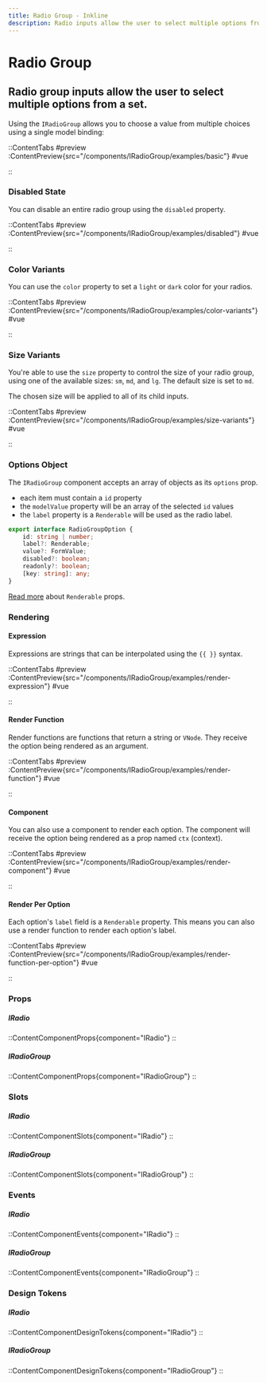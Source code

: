 ```yaml
---
title: Radio Group - Inkline
description: Radio inputs allow the user to select multiple options from a set. 
---
```


# Radio Group
## Radio group inputs allow the user to select multiple options from a set. 

Using the `IRadioGroup` allows you to choose a value from multiple choices using a single model binding:

::ContentTabs
#preview
:ContentPreview{src="/components/IRadioGroup/examples/basic"}
#vue
<!-- Autodocs{src="@inkline/inkline/components/IRadioGroup/examples/basic.raw.vue" lang="vue"} -->
::

### Disabled State
You can disable an entire radio group using the `disabled` property.

::ContentTabs
#preview
:ContentPreview{src="/components/IRadioGroup/examples/disabled"}
#vue
<!-- Autodocs{src="@inkline/inkline/components/IRadioGroup/examples/disabled.raw.vue" lang="vue"} -->
::


### Color Variants
You can use the `color` property to set a `light` or `dark` color for your radios.

::ContentTabs
#preview
:ContentPreview{src="/components/IRadioGroup/examples/color-variants"}
#vue
<!-- Autodocs{src="@inkline/inkline/components/IRadioGroup/examples/color-variants.raw.vue" lang="vue"} -->
::


### Size Variants
You're able to use the `size` property to control the size of your radio group, using one of the available sizes: `sm`, `md`, and `lg`. The default size is set to `md`.

The chosen size will be applied to all of its child inputs.

::ContentTabs
#preview
:ContentPreview{src="/components/IRadioGroup/examples/size-variants"}
#vue
<!-- Autodocs{src="@inkline/inkline/components/IRadioGroup/examples/size-variants.raw.vue" lang="vue"} -->
::


### Options Object
The `IRadioGroup` component accepts an array of objects as its `options` prop.
- each item must contain a `id` property
- the `modelValue` property will be an array of the selected `id` values
- the `label` property is a `Renderable` will be used as the radio label.

```ts
export interface RadioGroupOption {
    id: string | number;
    label?: Renderable;
    value?: FormValue;
    disabled?: boolean;
    readonly?: boolean;
    [key: string]: any;
}
```

[Read more](/docs/utilities/components/renderable) about `Renderable` props.

### Rendering

#### Expression
Expressions are strings that can be interpolated using the `{{ }}` syntax.

::ContentTabs
#preview
:ContentPreview{src="/components/IRadioGroup/examples/render-expression"}
#vue
<!-- Autodocs{src="@inkline/inkline/components/IRadioGroup/examples/render-expression.raw.vue" lang="vue"} -->
::

#### Render Function
Render functions are functions that return a string or `VNode`. They receive the option being rendered as an argument.

::ContentTabs
#preview
:ContentPreview{src="/components/IRadioGroup/examples/render-function"}
#vue
<!-- Autodocs{src="@inkline/inkline/components/IRadioGroup/examples/render-function.raw.vue" lang="vue"} -->
::

#### Component
You can also use a component to render each option. The component will receive the option being rendered as a prop named `ctx` (context).

::ContentTabs
#preview
:ContentPreview{src="/components/IRadioGroup/examples/render-component"}
#vue
<!-- Autodocs{src="@inkline/inkline/components/IRadioGroup/examples/render-component.raw.vue" lang="vue"} -->
::

#### Render Per Option
Each option's `label` field is a `Renderable` property. This means you can also use a render function to render each option's label.

::ContentTabs
#preview
:ContentPreview{src="/components/IRadioGroup/examples/render-function-per-option"}
#vue
<!-- Autodocs{src="@inkline/inkline/components/IRadioGroup/examples/render-function-per-option.raw.vue" lang="vue"} -->
::


### Props
##### IRadio
::ContentComponentProps{component="IRadio"}
::
##### IRadioGroup
::ContentComponentProps{component="IRadioGroup"}
::

### Slots
##### IRadio
::ContentComponentSlots{component="IRadio"}
::
##### IRadioGroup
::ContentComponentSlots{component="IRadioGroup"}
::

### Events
##### IRadio
::ContentComponentEvents{component="IRadio"}
::
##### IRadioGroup
::ContentComponentEvents{component="IRadioGroup"}
::

### Design Tokens
##### IRadio
::ContentComponentDesignTokens{component="IRadio"}
::
##### IRadioGroup
::ContentComponentDesignTokens{component="IRadioGroup"}
::
